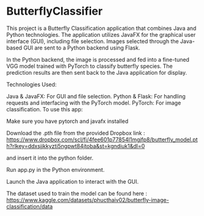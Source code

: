 # ButterflyClassifier

This project is a Butterfly Classification application that combines Java and Python technologies. The application utilizes JavaFX for the graphical user interface (GUI), including file selection. Images selected through the Java-based GUI are sent to a Python backend using Flask.

In the Python backend, the image is processed and fed into a fine-tuned VGG model trained with PyTorch to classify butterfly species. The prediction results are then sent back to the Java application for display.

Technologies Used:

Java & JavaFX: For GUI and file selection.
Python & Flask: For handling requests and interfacing with the PyTorch model.
PyTorch: For image classification.
To use this app:

Make sure you have pytorch and javafx installed

Download the .pth file from the provided Dropbox link : https://www.dropbox.com/scl/fi/4fee601p77854l1mgjfp8/butterfly_model.pth?rlkey=ddxsjjkkyzti5ngpwt84jtoba&st=kgndiuk1&dl=0

and insert it into the python folder.

Run app.py in the Python environment.

Launch the Java application to interact with the GUI.

The dataset used to train the model can be found here : https://www.kaggle.com/datasets/phucthaiv02/butterfly-image-classification/data
